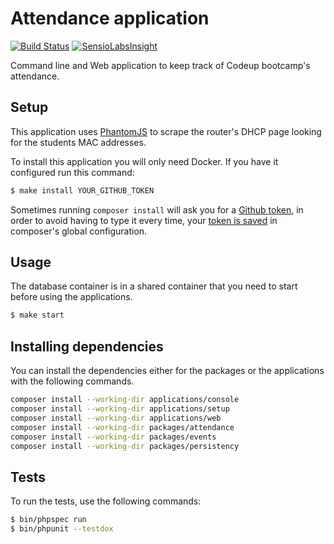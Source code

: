 # Attendance application

[![Build Status](https://travis-ci.org/MontealegreLuis/attendance.svg?branch=master)](https://travis-ci.org/MontealegreLuis/attendance)
[![SensioLabsInsight](https://insight.sensiolabs.com/projects/d8b0ab6c-fd8b-47d2-b042-441ef0416552/mini.png)](https://insight.sensiolabs.com/projects/d8b0ab6c-fd8b-47d2-b042-441ef0416552)

Command line and Web application to keep track of Codeup bootcamp's attendance.

## Setup

This application uses [PhantomJS][1] to scrape the router's DHCP page looking
for the students MAC addresses.

To install this application you will only need Docker. If you have it
configured run this command:

```bash
$ make install YOUR_GITHUB_TOKEN
```

Sometimes running `composer install` will ask you for a [Github token][2], in
order to avoid having to type it every time, your [token is saved][3] in
composer's global configuration.

## Usage

The database container is in a shared container that you need to start before
using the applications.

```bash
$ make start
```

## Installing dependencies

You can install the dependencies either for the packages or the applications
with the following commands.

```bash
composer install --working-dir applications/console
composer install --working-dir applications/setup
composer install --working-dir applications/web
composer install --working-dir packages/attendance
composer install --working-dir packages/events
composer install --working-dir packages/persistency
```

## Tests

To run the tests, use the following commands:

```bash
$ bin/phpspec run
$ bin/phpunit --testdox
```

[1]: http://phantomjs.org/download.html
[2]: https://github.com/settings/tokens
[3]: https://getcomposer.org/doc/06-config.md#github-oauth
